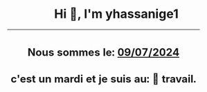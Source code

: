 <h1 align='center'>Hi 👋, I'm yhassanige1</h1>
<div align='center'>

|<h2 align='center'>Nous sommes le: <u>09/07/2024</u></h2><h2 align='center'>c'est un mardi et je suis au: 🏢 travail.</h2>|
|---
</div>